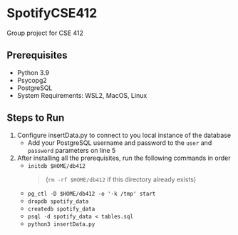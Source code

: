 # SpotifyCSE412
Group project for CSE 412

## Prerequisites
* Python 3.9
* Psycopg2
* PostgreSQL
* System Requirements: WSL2, MacOS, Linux

## Steps to Run
1. Configure insertData.py to connect to you local instance of the database
    * Add your PostgreSQL username and password to the `user` and `password` parameters on line 5
2. After installing all the prerequisites, run the following commands in order
    * `initdb $HOME/db412` 
        > (`rm -rf $HOME/db412` if this directory already exists)
    * `pg_ctl -D $HOME/db412 -o '-k /tmp' start`
    * `dropdb spotify_data`
    * `createdb spotify_data`
    * `psql -d spotify_data < tables.sql`
    * `python3 insertData.py`
